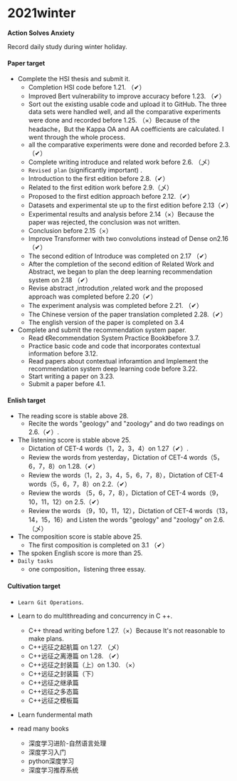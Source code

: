 # 2021winter

**Action Solves Anxiety**

Record daily study during winter holiday.

#### Paper target

- Complete the HSI thesis and submit it.
  - Completion HSI code before 1.21.  （✔）
  - Improved Bert vulnerability to improve accuracy before 1.23. （✔）
  - Sort out the existing usable code and upload it to GitHub. The three data sets were handled well, and all the comparative experiments were done and recorded before 1.25.  （×）Because of the headache，But the Kappa OA and AA coefficients are calculated. I went through the whole process.        
  - all the comparative experiments were done and recorded before 2.3. （✔）
  - Complete writing introduce and related work before 2.6.   （乄）
  - ``Revised plan`` (significantly important) .  
  - Introduction to the first edition before 2.8.（✔）
  - Related to the first edition work before 2.9.（乄）
  - Proposed to the first edition approach before 2.12.（✔）
  - Datasets and experimental ste up to the first edition before 2.13（✔）
  - Experimental results and analysis before 2.14（×）Because the paper was rejected, the conclusion was not written.
  - Conclusion  before 2.15（×）     
  - Improve Transformer with two convolutions instead of Dense on2.16 （✔）
  - The second edition of Introduce was completed on 2.17 （✔）
  - After the completion of the second edition of Related Work and Abstract, we began to plan the deep learning recommendation system on 2.18 （✔）
  - Revise abstract ,introdution ,related work and the proposed approach was completed before 2.20（✔）
  - The experiment analysis was completed before 2.21. （✔）
  - The Chinese version of the paper translation completed 2.28.（✔）    
  - The english version of the paper is completed on 3.4                      
- Complete and submit the recommendation system paper.
  - Read 《Recommendation System Practice Book》before 3.7.
  - Practice basic code and code that incorporates contextual information before 3.12.
  - Read papers about contextual inforamtion and Implement the recommendation system deep learning code before 3.22. 
  - Start writing a paper on 3.23.
  - Submit a paper before 4.1.

#### Enlish target

- The reading score is stable above 28.
  - Recite the words "geology" and "zoology" and do two readings on 2.6.（✔）.
- The listening score is stable above 25.
  - Dictation of CET-4 words（1，2，3，4）on 1.27（✔）.
  - Review the words from yesterday，Dictation of CET-4 words（5，6，7，8）on 1.28.（✔）
  - Review the words（1，2，3，4，5，6，7，8），Dictation of CET-4 words（5，6，7，8）on 2.2.（✔）
  - Review the words （5，6，7，8），Dictation of CET-4 words（9，10，11，12）on 2.5.（✔）
  - Review the words （9，10，11，12），Dictation of CET-4 words（13，14，15，16）and Listen the words "geology" and "zoology" on 2.6.（乄）
- The composition score is stable above 25.
  - The first composition is completed on 3.1 （✔）
- The spoken English score is more than 25.
- ``Daily tasks``
  - one composition，listening three essay. 

#### Cultivation target

- ``Learn Git Operations``.
- Learn to do multithreading and concurrency in C ++.
  - C++ thread writing before 1.27.（×）Because It's not reasonable to make plans.
  - C++远征之起航篇 on 1.27. （乄）
  - C++远征之离港篇 on 1.28. （✔）
  - C++远征之封装篇（上）on 1.30. （×）
  - C++远征之封装篇（下）
  - C++远征之继承篇
  - C++远征之多态篇
  - C++远征之模板篇
  
- Learn fundermental math
- read many books
  - 深度学习进阶-自然语言处理
  - 深度学习入门
  - python深度学习
  - 深度学习推荐系统

